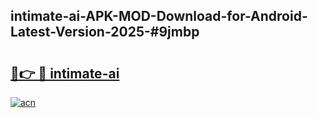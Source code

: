 ## intimate-ai-APK-MOD-Download-for-Android-Latest-Version-2025-#9jmbp

# <h2><a href="https://bedroomkl.my?title=intimate-ai&ref=20M">🔗👉 🔴 intimate-ai</a></h2>

[![acn](https://github.com/user-attachments/assets/0f9c940e-d8b0-45ae-aac7-cd30a18b3e1c)](https://bedroomkl.my?title=intimate-ai&ref=20M)

